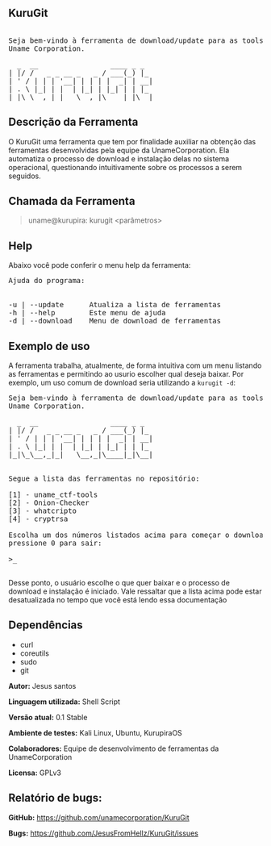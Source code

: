 ## KuruGit

<pre>

Seja bem-vindo à ferramenta de download/update para as tools da
Uname Corporation.

  _  __                 ____ _ _
| |/ /   _ _ __ _   _ / ___(_) |_
| ' / | | | '__| | | | |  _| | __|
| . \ |_| | |  | |_| | |_| | | |_
|_|\_\__,_|_|   \__,_|\____|_|\__|
</pre>

## Descrição da Ferramenta

O KuruGit  uma ferramenta que tem por finalidade auxiliar na obtenção das ferramentas desenvolvidas pela equipe da UnameCorporation. Ela automatiza o processo de download e instalação delas no sistema operacional, questionando intuitivamente sobre os processos a serem seguidos.

## Chamada da Ferramenta
> uname@kurupira: kurugit <parâmetros>

## Help

Abaixo você pode conferir o menu help da ferramenta:

<pre>
Ajuda do programa:


-u | --update      Atualiza a lista de ferramentas
-h | --help        Este menu de ajuda
-d | --download    Menu de download de ferramentas
</pre>

## Exemplo de uso

A ferramenta trabalha, atualmente, de forma intuitiva com um menu listando as ferramentas e permitindo ao usurio escolher qual deseja baixar. Por exemplo, um uso comum de download seria utilizando a `kurugit -d`:

<pre>
Seja bem-vindo à ferramenta de download/update para as tools da
Uname Corporation.

  _  __                 ____ _ _
| |/ /   _ _ __ _   _ / ___(_) |_
| ' / | | | '__| | | | |  _| | __|
| . \ |_| | |  | |_| | |_| | | |_
|_|\_\__,_|_|   \__,_|\____|_|\__|


Segue a lista das ferramentas no repositório:

[1] - uname_ctf-tools
[2] - Onion-Checker
[3] - whatcripto
[4] - cryptrsa

Escolha um dos números listados acima para começar o download ou
pressione 0 para sair:

>_

</pre>

Desse ponto, o usuário escolhe o que quer baixar e o processo de download e instalação é iniciado. Vale ressaltar que a lista acima pode estar desatualizada no tempo que você está lendo essa documentação

## Dependências

- curl
- coreutils
- sudo
- git

**Autor:** Jesus santos

**Linguagem utilizada:** Shell Script

**Versão atual:** 0.1 Stable

**Ambiente de testes:** Kali Linux, Ubuntu, KurupiraOS

**Colaboradores:** Equipe de desenvolvimento de ferramentas da UnameCorporation

**Licensa:** GPLv3

## Relatório de bugs:

**GitHub:** https://github.com/unamecorporation/KuruGit

**Bugs:** https://github.com/JesusFromHellz/KuruGit/issues
